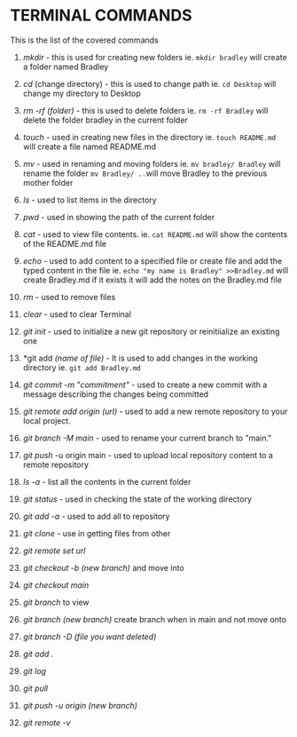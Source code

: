 # TERMINAL COMMANDS
This is the list of the covered commands

1. *mkdir* - this is used for creating new folders
    ie. `mkdir bradley` will create a folder named Bradley

2. *cd* (change directory) - this is used to change path 
    ie. `cd Desktop` will change my directory to Desktop

3. *rm -rf (folder)* - this is used to delete folders
    ie. `rm -rf Bradley` will delete the folder bradley in the current folder

4. *touch* - used in creating new files in the directory
    ie. `touch README.md` will create  a file named README.md

5. *mv* - used in renaming and moving folders
    ie. `mv bradley/ Bradley` will rename the folder `mv Bradley/ ..`will move Bradley to the previous mother folder
    
6. *ls* - used to list items in the directory
7. *pwd* - used in showing the path of the current folder
8. *cat* - used to view file contents.
    ie. `cat README.md` will show the contents of the README.md file

9. *echo* - used to add content to a specified file or create file and add the typed content in the file 
    ie. `echo "my name is Bradley" >>Bradley.md` will create Bradley.md if it exists it will add the notes on the Bradley.md file

10. *rm* - used to remove files 
11. *clear* - used to clear Terminal
12. *git init* - used to initialize a new git repository or reinitiialize an existing one
13. *git add *(name of file)* - It is used to add changes in the working directory
    ie. `git add Bradley.md` 

14. *git commit -m "commitment"* - used to create a new commit with a message describing the changes being committed
15. *git remote add origin (url)* - used to add a new remote repository to your local project.
16. *git branch -M main* - used to rename your current branch to "main."
17. *git push* -u origin main - used to upload local repository content to a remote repository
18. *ls -a* - list all the contents in the current folder
19. *git status* - used in checking the state of the working directory
20. *git add -a* - used to add all to repository
21. *git clone* - use in getting files from other 
22. *git remote set url*
23. *git checkout -b (new branch)* and move into
24. *git checkout main*
25. *git branch* to view
26. *git branch (new branch)* create branch when in main and not move onto
27. *git branch -D (file you want deleted)*
28. *git add .*
29. *git log* 
30. *git pull*
31. *git push -u origin (new branch)*
32. *git remote -v* 
